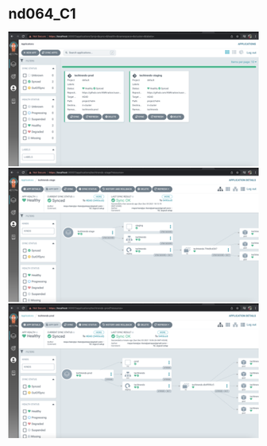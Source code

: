 # nd064_C1

![ArgoCD](./project/screenshots/argocd.png)
![ArgoCD](./project/screenshots/argocd-techtrends-staging.png)
![ArgoCD](./project/screenshots/argocd-techtrends-prod.png)